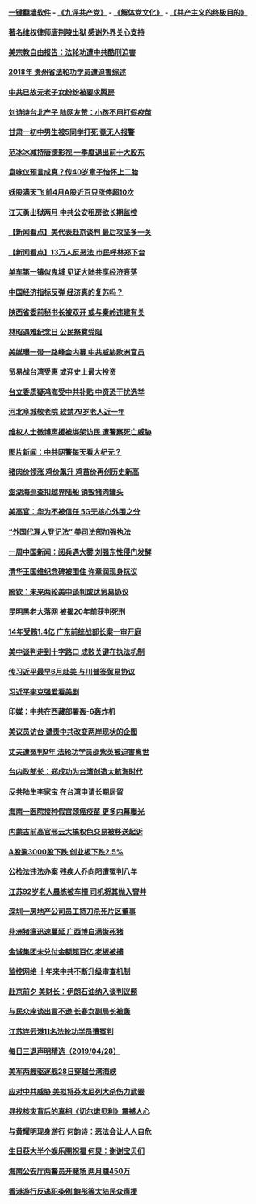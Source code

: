 #### [一键翻墙软件](https://github.com/gfw-breaker/nogfw/blob/master/README.md?t=04300337) -  [《九评共产党》](https://github.com/gfw-breaker/9ping.md?t=04300337) - [《解体党文化》](https://github.com/gfw-breaker/jtdwh.md?t=04300337) - [《共产主义的终极目的》](https://github.com/gfw-breaker/gczydzjmd.md?t=04300337)

#### [著名维权律师唐荆陵出狱 感谢外界关心支持](../pages/nsc413/n11223083.md?t=04300337) 

#### [美宗教自由报告：法轮功遭中共酷刑迫害](../pages/nsc413/n11223123.md?t=04300337) 

#### [2018年 贵州省法轮功学员遭迫害综述](../pages/nsc413/n11222275.md?t=04300337) 

#### [中共已故元老子女纷纷被要求腾房](../pages/nsc413/n11222954.md?t=04300337) 

#### [刘诗诗台北产子 陆网友赞：小孩不用打假疫苗](../pages/nsc413/n11222729.md?t=04300337) 

#### [甘肃一初中男生被5同学打死 竟无人报警](../pages/nsc413/n11222919.md?t=04300337) 

#### [范冰冰减持唐德影视 一季度退出前十大股东](../pages/nsc413/n11222987.md?t=04300337) 

#### [袁咏仪预言成真？传40岁章子怡怀上二胎](../pages/nsc413/n11220290.md?t=04300337) 

#### [妖股满天飞 前4月A股近百只涨停超10次](../pages/nsc413/n11222791.md?t=04300337) 

#### [江天勇出狱两月 中共公安租房欲长期监控](../pages/nsc413/n11222889.md?t=04300337) 

#### [【新闻看点】美代表赴京谈判 最后攻坚多一关](../pages/nsc413/n11222651.md?t=04300337) 

#### [【新闻看点】13万人反恶法 市民呼林郑下台](../pages/nsc413/n11222504.md?t=04300337) 

#### [单车第一镇似鬼城 见证大陆共享经济衰落](../pages/nsc413/n11222548.md?t=04300337) 

#### [中国经济指标反弹 经济真的复苏吗？](../pages/nsc413/n11222843.md?t=04300337) 

#### [陕西省委前秘书长被双开 或与秦岭违建有关](../pages/nsc413/n11222231.md?t=04300337) 

#### [林昭遇难纪念日 公民祭奠受阻](../pages/nsc413/n11222751.md?t=04300337) 

#### [美媒曝一带一路峰会内幕 中共威胁欧洲官员](../pages/nsc413/n11222562.md?t=04300337) 

#### [贸易战台湾受惠 或迎史上最大投资](../pages/nsc413/n11222111.md?t=04300337) 

#### [台立委质疑鸿海受中共补贴 中资恐干扰选举](../pages/nsc413/n11221958.md?t=04300337) 

#### [河北阜城敬老院 软禁79岁老人近一年](../pages/nsc413/n11222609.md?t=04300337) 

#### [维权人士微博声援被绑架访民 遭警察死亡威胁](../pages/nsc413/n11222608.md?t=04300337) 

#### [图片新闻：中共网警每天看大纪元？](../pages/nsc413/n11222568.md?t=04300337) 

#### [猪肉价领涨 鸡价飙升 鸡苗价再创历史新高](../pages/nsc413/n11222276.md?t=04300337) 

#### [澎湖海巡查扣越界陆船 销毁猪肉罐头](../pages/nsc413/n11222611.md?t=04300337) 

#### [美高官：华为不被信任 5G无核心外围之分](../pages/nsc413/n11222434.md?t=04300337) 

#### [“外国代理人登记法” 美司法部加强执法](../pages/nsc413/n11222390.md?t=04300337) 

#### [一周中国新闻：阅兵遇大雾 刘强东性侵门发酵](../pages/nsc413/n11222337.md?t=04300337) 

#### [清华王国维纪念碑被围住 许章润现身抗议](../pages/nsc413/n11222237.md?t=04300337) 

#### [姆钦：未来两轮美中谈判或达贸易协议](../pages/nsc413/n11222413.md?t=04300337) 

#### [昆明黑老大落网 被揭20年前获判死刑](../pages/nsc413/n11222412.md?t=04300337) 

#### [14年受贿1.4亿 广东前统战部长案一审开庭](../pages/nsc413/n11222301.md?t=04300337) 

#### [美中谈判走到十字路口 成败关键在执法机制](../pages/nsc413/n11222330.md?t=04300337) 

#### [传习近平最早6月赴美 与川普签贸易协议](../pages/nsc413/n11222311.md?t=04300337) 

#### [习近平李克强爱看美剧](../pages/nsc413/n11220700.md?t=04300337) 

#### [印媒：中共在西藏部署轰-6轰炸机](../pages/nsc413/n11221966.md?t=04300337) 

#### [美议员访台 谴责中共改变两岸现状的企图](../pages/nsc413/n11222255.md?t=04300337) 

#### [丈夫遭冤判9年 法轮功学员邵紫英被迫害离世](../pages/nsc413/n11221950.md?t=04300337) 

#### [台内政部长：郑成功为台湾创造大航海时代](../pages/nsc413/n11222020.md?t=04300337) 

#### [反共陆生李家宝 在台湾申请长期居留](../pages/nsc413/n11222113.md?t=04300337) 


#### [海南一医院接种假宫颈癌疫苗 更多内幕曝光](../pages/nsc413/n11220832.md?t=04300337) 

#### [内蒙古前高官邢云大搞权色交易被移送起诉](../pages/nsc413/n11221759.md?t=04300337) 

#### [A股逾3000股下跌 创业板下跌2.5%](../pages/nsc413/n11221151.md?t=04300337) 

#### [公检法违法办案 残疾人乔向阳遭冤判八年](../pages/nsc413/n11219504.md?t=04300337) 

#### [江苏92岁老人晨练被车撞 司机将其抛入窨井](../pages/nsc413/n11221620.md?t=04300337) 

#### [深圳一房地产公司员工持刀杀死片区董事](../pages/nsc413/n11221471.md?t=04300337) 

#### [非洲猪瘟迅速蔓延 广西博白满街死猪](../pages/nsc413/n11221175.md?t=04300337) 

#### [金诚集团未兑付金额超百亿 老板被捕](../pages/nsc413/n11220414.md?t=04300337) 

#### [监控网络 十年来中共不断升级审查机制](../pages/nsc413/n11220486.md?t=04300337) 

#### [赴京前夕 美财长：伊朗石油纳入谈判议题](../pages/nsc413/n11220838.md?t=04300337) 

#### [与民众座谈出言不逊 长春女副局长被轰](../pages/nsc413/n11220672.md?t=04300337) 

#### [江苏连云港11名法轮功学员遭冤判](../pages/nsc413/n11220063.md?t=04300337) 

#### [每日三退声明精选（2019/04/28）](../pages/nsc413/n11220835.md?t=04300337) 

#### [美军两艘驱逐舰28日穿越台湾海峡](../pages/nsc413/n11220534.md?t=04300337) 

#### [应对中共威胁 美拟将芬太尼列大杀伤力武器](../pages/nsc413/n11218695.md?t=04300337) 

#### [寻找核灾背后的真相《切尔诺贝利》震撼人心](../pages/nsc413/n11219911.md?t=04300337) 

#### [与黄耀明现身游行 何韵诗：恶法会让人人自危](../pages/nsc413/n11220208.md?t=04300337) 

#### [生日获大半个娱乐圈祝福 何炅：谢谢宝贝们](../pages/nsc413/n11220293.md?t=04300337) 

#### [海南公安厅两警员开赌场 两月赚450万](../pages/nsc413/n11220280.md?t=04300337) 

#### [香港游行反逃犯条例 鲍彤等大陆民众声援](../pages/nsc413/n11220204.md?t=04300337) 

